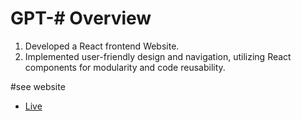 # GPT-# Overview

1. Developed a React frontend Website.
2. Implemented user-friendly design and navigation, utilizing React components for modularity and code
reusability.

#see website
- [Live](https://gpt-spexzee.netlify.app/)
